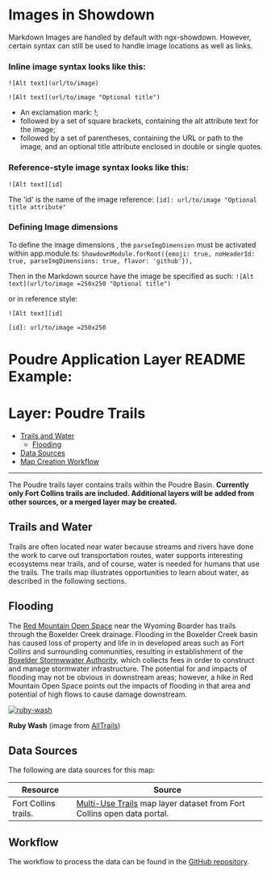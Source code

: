 # Images in Showdown

Markdown Images are handled by default with ngx-showdown. However, certain syntax can still be used to handle image locations as well as links.

### Inline image syntax looks like this:

```
![Alt text](url/to/image)

![Alt text](url/to/image "Optional title")
```

- An exclamation mark: !;
- followed by a set of square brackets, containing the alt attribute text for the image;
- followed by a set of parentheses, containing the URL or path to the image, and an optional title attribute enclosed in double or single quotes.

### Reference-style image syntax looks like this:
```
![Alt text][id]
```

The 'id' is the name of the image reference:
`[id]: url/to/image "Optional title attribute"`

### Defining Image dimensions

To define the image dimensions , the `parseImgDimension` must be activated within app.module.ts:
`ShowdownModule.forRoot({emoji: true, noHeaderId: true, parseImgDimensions: true, flavor: 'github'}),`

Then in the Markdown source have the image be specified as such:
`![Alt text](url/to/image =250x250 "Optional title")`

or in reference style:

```
![Alt text][id]

[id]: url/to/image =250x250
```







# Poudre Application Layer README Example: 

# Layer: Poudre Trails

- [Trails and Water](#trails-and-water)
  - [Flooding](#flooding)
- [Data Sources](#data-sources)
- [Map Creation Workflow](#map-creation-workflow)

------

The Poudre trails layer contains trails within the Poudre Basin. **Currently only Fort Collins trails are included. Additional layers will be added from other sources, or a merged layer may be created.**

## Trails and Water

Trails are often located near water because streams and rivers have done the work to carve out transportation routes, water supports interesting ecosystems near trails, and of course, water is needed for humans that use the trails. The trails map illustrates opportunities to learn about water, as described in the following sections.

## Flooding

The [Red Mountain Open Space](https://www.larimer.org/naturalresources/parks/red-mountain) near the Wyoming Boarder has trails through the Boxelder Creek drainage. Flooding in the Boxelder Creek basin has caused loss of property and life in in developed areas such as Fort Collins and surrounding communities, resulting in establishment of the [Boxelder Stormwwater Authority](https://www.boxelderauthority.org/), which collects fees in order to construct and manage stormwater infrastructure. The potential for and impacts of flooding may not be obvious in downstream areas; however, a hike in Red Mountain Open Space points out the impacts of flooding in that area and potential of high flows to cause damage downstream.

[![ruby-wash](https://github.com/OpenWaterFoundation/owf-infomapper-poudre/raw/master/workflow/BasinEntities/Recreation-Trails/layers/trails-fortcollins-doc/ruby-wash.jpg)](https://github.com/OpenWaterFoundation/owf-infomapper-poudre/blob/master/workflow/BasinEntities/Recreation-Trails/layers/trails-fortcollins-doc/ruby-wash.jpg) 

**Ruby Wash** (image from [AllTrails](https://www.alltrails.com/parks/us/colorado/red-mountain-open-space))

## Data Sources

The following are data sources for this map:

| **Resource**         | **Source**                                                   |
| -------------------- | ------------------------------------------------------------ |
| Fort Collins trails. | [Multi-Use Trails](https://opendata.fcgov.com/dataset/Multiuse-Trail/3j2e-2d5c) map layer dataset from Fort Collins open data portal. |

## Workflow

The workflow to process the data can be found in the [GitHub repository](https://github.com/OpenWaterFoundation/owf-infomapper-poudre/tree/master/workflow/BasinEntities/Recreation-Trails).